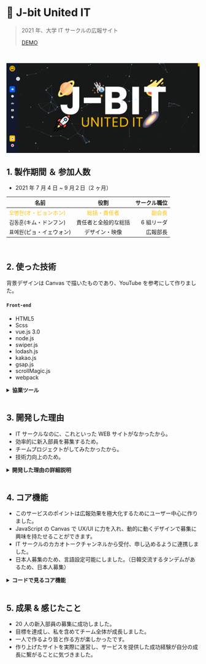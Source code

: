 # :pushpin: J-bit United IT

> 2021 年、大学 IT サークルの広報サイト
>
> <a href="https://bit.ly/3yNto4e" target="_blank" style="fontSize:50px">DEMO</a>

</br>

![screenshot](./src/assets/readme/screenshot.png)

## 1. 製作期間 ＆ 参加人数

- 2021 年 7 月 4 日 ~ 9 月２日（2 ヶ月）

| 名前                                                      |                      役割                       |                              サークル職位 |
| --------------------------------------------------------- | :---------------------------------------------: | ----------------------------------------: |
| <span style="color:#fdc000">오병헌(オ・ビョンホン)</span> | <span style="color:#fdc000">総括・責任者</sapn> | <span style="color:#fdc000">副会長</span> |
| 김동훈(キム・ドンフン)                                    |              責任者と全般的な総括               |                                6 組リーダ |
| 표예원(ピョ・イェウォン)                                  |                 デザイン・映像                  |                                  広報部長 |

</br>

## 2. 使った技術

背景デザインは Canvas で描いたものであり、YouTube を参考にして作りました。

#### `Front-end`

- HTML5
- Scss
- vue.js 3.0
- node.js
- swiper.js
- lodash.js
- kakao.js
- gsap.js
- scrollMagic.js
- webpack

<details>
	<summary><b>協業ツール</b></summary>

![Slack](./src/assets/readme/Slack.png)

コミュニケーションツールは`Slack`や`kakaoTalk`を使い、効率的に働く環境でプロジェクトをすんなりと進めることができました。

![Slack](./src/assets/readme/Sourcetree.png)

`git`を活用し、協業することでお互いにコミュニケーションの重要性を気づきました。

</details>

<br>

## 3. 開発した理由

- IT サークルなのに、これといった WEB サイトがなかったから。
- 効率的に新入部員を募集するため。
- チームプロジェクトがしてみたかったから。
- 技術力向上のため。

<details>
	<summary><b>開発した理由の詳細説明</b></summary>
	<div markdown="1">
	
IT サークルの部員募集を効率的にするため、３人で作った初チームプロジェクトです。2020 年コロナ禍のせいで、サークル活動をする部員が少なくなっていました。

このままだと当時、副会長だった私は人の不足でサークル運営に支障が出る危機感を感じ、現実的に状況を把握し、役員会議を開き、積極的に現問題について語り合いました。

その結果、チームプロジェクトの経験がなかった私は、サークル専用のサイトを作り、広報することを提案し、3 人でこのプロジェクトをチャレンジすることになりました。

</div>
</details>

<br>

## 4. コア機能

- このサービスのポイントは広報効果を極大化するためにユーザー中心に作りました。
- JavaScript の Canvas で UX/UI に力を入れ、動的に動くデザインで募集に興味を持たせることができます。
- IT サークルのカカオトークチャンネルから受付、申し込めるように連携しました。
- 日本人募集のため、言語設定可能にしました。（日韓交流するタンデムがあるため、日本人募集）

<details>
	<summary><b>コードで見るコア機能</b></summary>

### 4.1. Canvas

- **Background Canvas** :pushpin: [コード確認](https://github.com/hi1004/United-IT-Promotion/tree/master/src/config/background)

### 4.2. Kakao.js

![](https://raw.githubusercontent.com/hi1004/United-IT-Promotion/master/src/assets/markdown/kakao.jpg)

- **SDK を初期化** :pushpin: [コード確認](https://github.com/hi1004/United-IT-Promotion/blob/master/index.html#L125-L133)
- 受付の効率を上げることができました。
- <a href="https://developers.kakao.com/docs/latest/ko/getting-started/sdk-js" target="_blank">参考サイト</a>

<<<<<<< HEAD
### 4.3. 言語設定機能
=======
## 成果
- 15人の新入部員が募集に成功した。
- 目標を達成し、私を含めチーム全体が成長した。
>>>>>>> a69e802 (Update README.md)

- **RouterLink** :pushpin: [コード確認](https://github.com/hi1004/United-IT-Promotion/blob/master/src/components/etc/SidebarMenu.vue#L87-L108)

- [参考サイト](https://router.vuejs.org/api/)

### 4.4 SideNavbar ScrollTrigger

- **Link Click & Scroll Event** :pushpin: [コード確認](https://github.com/hi1004/United-IT-Promotion/blob/master/src/config/etc/sidebarMenu.js#L81-L249)
- gsap の ScrollTrigger を活用しました。
- [参考サイト](https://greensock.com/docs/v3/Plugins/ScrollTrigger)

</details>

</br>

## 5. 成果 & 感じたこと

- 20 人の新入部員の募集に成功しました。
- 目標を達成し、私を含めてチーム全体が成長しました。
- 一人で作るより皆と作る方が楽しかったです。
- 作り上げたサイトを実際に運営し、サービスを提供した成功経験が自分の成長に繋がることに気づきました。
